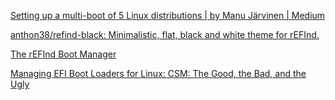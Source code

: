 [Setting up a multi-boot of 5 Linux distributions | by Manu Järvinen | Medium](https://medium.com/@manujarvinen/setting-up-a-multi-boot-of-5-linux-distributions-ca1fcf8d502)

[anthon38/refind-black: Minimalistic, flat, black and white theme for rEFInd.](https://github.com/anthon38/refind-black/tree/master)

[The rEFInd Boot Manager](https://www.rodsbooks.com/refind/)

[Managing EFI Boot Loaders for Linux: CSM: The Good, the Bad, and the Ugly](https://www.rodsbooks.com/efi-bootloaders/csm-good-bad-ugly.html)
